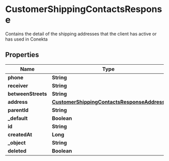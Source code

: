 

# CustomerShippingContactsResponse

Contains the detail of the shipping addresses that the client has active or has used in Conekta

## Properties

| Name | Type | Description | Notes |
|------------ | ------------- | ------------- | -------------|
|**phone** | **String** |  |  [optional] |
|**receiver** | **String** |  |  [optional] |
|**betweenStreets** | **String** |  |  [optional] |
|**address** | [**CustomerShippingContactsResponseAddress**](CustomerShippingContactsResponseAddress.md) |  |  [optional] |
|**parentId** | **String** |  |  [optional] |
|**_default** | **Boolean** |  |  [optional] |
|**id** | **String** |  |  [optional] |
|**createdAt** | **Long** |  |  [optional] |
|**_object** | **String** |  |  [optional] |
|**deleted** | **Boolean** |  |  [optional] |



